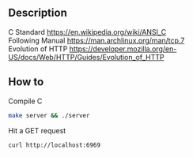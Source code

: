 ## Description

C Standard https://en.wikipedia.org/wiki/ANSI_C <br />
Following Manual https://man.archlinux.org/man/tcp.7 <br />
Evolution of HTTP https://developer.mozilla.org/en-US/docs/Web/HTTP/Guides/Evolution_of_HTTP <br />

## How to

Compile C

```bash
make server && ./server
```

Hit a GET request

```bash
curl http://localhost:6969
```
